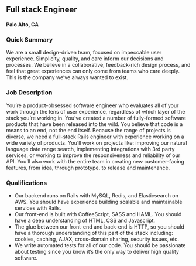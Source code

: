 ## Full stack Engineer
#### Palo Alto, CA

### Quick Summary
We are a small design-driven team, focused on impeccable user experience. Simplicity, quality, and care inform our decisions and processes. We believe in a collaborative, feedback-rich design process, and feel that great experiences can only come from teams who care deeply. This is the company we’ve always wanted to exist.

### Job Description
You’re a product-obsessed software engineer who evaluates all of your work through the lens of user experience, regardless of which layer of the stack you’re working in. You’ve created a number of fully-formed software products that have been released into the wild. You believe that code is a means to an end, not the end itself.
Because the range of projects is diverse, we need a full-stack Rails engineer with experience working on a wide variety of products. You’ll work on projects like: improving our natural language date range search, implementing integrations with 3rd party services, or working to improve the responsiveness and reliability of our API. You’ll also work with the entire team in creating new customer-facing features, from idea, through prototype, to release and maintenance.

### Qualifications
+	Our backend runs on Rails with MySQL, Redis, and Elasticsearch on AWS. You should have experience building scalable and maintainable services with Rails.
+	Our front-end is built with CoffeeScript, SASS and HAML. You should have a deep understanding of HTML, CSS and Javascript.
+	The glue between our front-end and back-end is HTTP, so you should have a thorough understanding of this part of the stack including: cookies, caching, AJAX, cross-domain sharing, security issues, etc.
+	We write automated tests for all of our code. You should be passionate about testing since you know it’s the only way to deliver high quality software.
